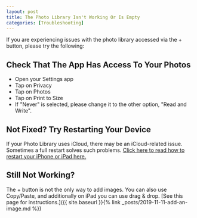 ```yaml
---
layout: post
title: The Photo Library Isn't Working Or Is Empty
categories: [Troubleshooting]
---
```


If you are experiencing issues with the photo library accessed via the + button, please try the following:

## Check That The App Has Access To Your Photos

* Open your Settings app
* Tap on Privacy
* Tap on Photos
* Tap on Print to Size
* If "Never" is selected, please change it to the other option, "Read and Write".

## Not Fixed? Try Restarting Your Device

If your Photo Library uses iCloud, there may be an iCloud-related issue. Sometimes a full restart solves such problems. [Click here to read how to restart your iPhone or iPad here.](https://support.apple.com/en-us/HT201559)

## Still Not Working?

The + button is not the only way to add images. You can also use Copy/Paste, and additionally on iPad you can use drag & drop. [See this page for instructions.]({{ site.baseurl }}{% link _posts/2019-11-11-add-an-image.md %})
